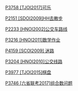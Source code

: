 [P3758 [TJOI2017]可乐](https://www.luogu.com.cn/problem/P3758)

[P2151 [SDOI2009]HH去散步](https://www.luogu.com.cn/problem/P2151)

[P2233 [HNOI2002]公交车路线](https://www.luogu.com.cn/problem/P2233)

[P3216 [HNOI2011]数学作业](https://www.luogu.com.cn/problem/P3216)

[P4159 [SCOI2009] 迷路](https://www.luogu.com.cn/problem/P4159)

[P3204 [HNOI2010]公交线路](https://www.luogu.com.cn/problem/P3204)

[P3977 [TJOI2015]棋盘](https://www.luogu.com.cn/problem/P3977)

[P3746 [六省联考2017]组合数问题](https://www.luogu.com.cn/problem/P3746) 
